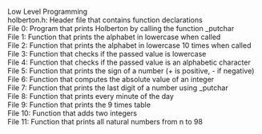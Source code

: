 Low Level Programming<br>
holberton.h: Header file that contains function declarations<br>
File 0: Program that prints Holberton by calling the function \_putchar<br>
File 1: Function that prints the alphabet in lowercase when called<br>
File 2: Function that prints the alphabet in lowercase 10 times when called<br>
File 3: Function that checks if the passed value is lowercase<br>
File 4: Function that checks if the passed value is an alphabetic character<br>
File 5: Function that prints the sign of a number (+ is positive, - if negative)<br>
File 6: Function that computes the absolute value of an integer<br>
File 7: Function that prints the last digit of a number using \_putchar<br>
File 8: Function that prints every minute of the day<br>
File 9: Function that prints the 9 times table<br>
File 10: Function that adds two integers<br> 
File 11: Function that prints all natural numbers from n to 98<br>
